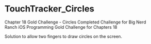 # TouchTracker_Circles
Chapter 18 Gold Challenge - Circles
Completed Challenge for Big Nerd Ranch iOS Programming Gold Challenge for Chapters 18

Solution to allow two fingers to draw circles on the screen.
